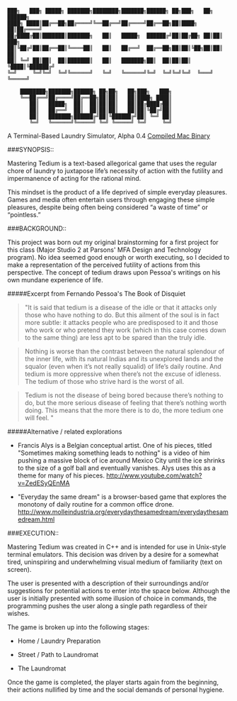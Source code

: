 	███╗   ███╗ █████╗ ███████╗████████╗███████╗██████╗ ██╗███╗   ██╗ ██████╗   
	████╗ ████║██╔══██╗██╔════╝╚══██╔══╝██╔════╝██╔══██╗██║████╗  ██║██╔════╝   
	██╔████╔██║███████║███████╗   ██║   █████╗  ██████╔╝██║██╔██╗ ██║██║  ███╗  
	██║╚██╔╝██║██╔══██║╚════██║   ██║   ██╔══╝  ██╔══██╗██║██║╚██╗██║██║   ██║  
	██║ ╚═╝ ██║██║  ██║███████║   ██║   ███████╗██║  ██║██║██║ ╚████║╚██████╔╝  
	╚═╝     ╚═╝╚═╝  ╚═╝╚══════╝   ╚═╝   ╚══════╝╚═╝  ╚═╝╚═╝╚═╝  ╚═══╝ ╚═════╝     
                                                                               
		████████╗███████╗██████╗ ██╗██╗   ██╗███╗   ███╗
		╚══██╔══╝██╔════╝██╔══██╗██║██║   ██║████╗ ████║
		   ██║   █████╗  ██║  ██║██║██║   ██║██╔████╔██║
		   ██║   ██╔══╝  ██║  ██║██║██║   ██║██║╚██╔╝██║
		   ██║   ███████╗██████╔╝██║╚██████╔╝██║ ╚═╝ ██║                   
		   ╚═╝   ╚══════╝╚═════╝ ╚═╝ ╚═════╝ ╚═╝     ╚═╝                   
		
A Terminal-Based Laundry Simulator, Alpha 0.4
<a href="https://drive.google.com/file/d/0B46d2RJIvLNuX0pvU3puZzRhT1E/edit?usp=sharing">Compiled Mac Binary</a>

###SYNOPSIS::

Mastering Tedium is a text-based allegorical game that uses the regular chore of laundry to juxtapose life’s necessity of action with the futility and impermanence of acting for the rational mind.

This mindset is the product of a life deprived of simple everyday pleasures. Games and media often entertain users through engaging these simple pleasures, despite being often being considered “a waste of time” or “pointless.”


###BACKGROUND::

This project was born out my original brainstorming for a first project for this class (Major Studio 2 at Parsons' MFA Design and Technology program).  No idea seemed good enough or worth executing, so I decided to make a representation of the perceived futility of actions from this perspective.  The concept of tedium draws upon Pessoa's writings on his own mundane experience of life.

#####Excerpt from Fernando Pessoa's The Book of Disquiet

>"It is said that tedium is a disease of the idle or that it attacks only those who have nothing to do. But 
>this ailment of the soul is in fact more subtle: it attacks people who are predisposed to it and those who 
>work or who pretend they work (which in this case comes down to the same thing) are less apt to be spared 
>than the truly idle.

>Nothing is worse than the contrast between the natural splendour of the inner life, with its natural Indias 
>and its unexplored lands and the squalor (even when it’s not really squalid) of life’s daily routine. And 
>tedium is more oppressive when there’s not the excuse of idleness. The tedium of those who strive hard is 
>the worst of all.

>Tedium is not the disease of being bored because there’s nothing to do, but the more serious disease of 
>feeling that there’s nothing worth doing. This means that the more there is to do, the more tedium one will 
>feel. "

#####Alternative / related explorations

-	Francis Alys is a Belgian conceptual artist.  One of his pieces, titled "Sometimes making something leads to nothing" is a video of him pushing a massive block of ice around Mexico City until the ice shrinks to the size of a golf ball and eventually vanishes.  Alys uses this as a theme for many of his pieces. http://www.youtube.com/watch?v=ZedESyQEnMA

-	"Everyday the same dream" is a browser-based game that explores the monotony of daily routine for a common office drone. http://www.molleindustria.org/everydaythesamedream/everydaythesamedream.html


###EXECUTION::

Mastering Tedium was created in C++ and is intended for use in Unix-style terminal emulators.  This decision was driven by a desire for a somewhat tired, uninspiring and underwhelming visual medium of familiarity (text on screen).

The user is presented with a description of their surroundings and/or suggestions for potential actions to enter into the space below. Although the user is initially presented with some illusion of choice in commands, the programming pushes the user along a single path regardless of their wishes.

The game is broken up into the following stages:

-	Home / Laundry Preparation

-	Street / Path to Laundromat

-	The Laundromat

Once the game is completed, the player starts again from the beginning, their actions nullified by time and the social demands of personal hygiene. 
